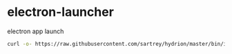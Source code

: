 # electron-launcher
electron app launch

```sh
curl -o- https://raw.githubusercontent.com/sartrey/hydrion/master/bin/install | bash
```
